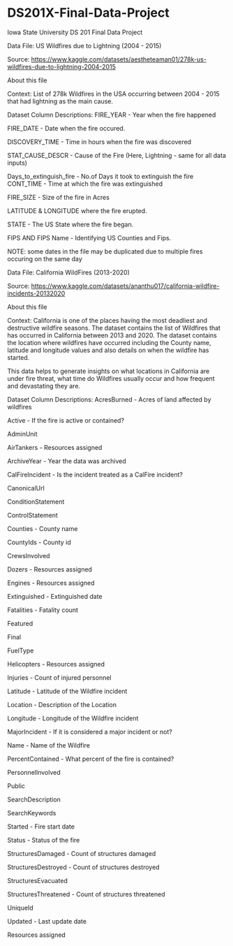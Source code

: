 # DS201X-Final-Data-Project
Iowa State University DS 201 Final Data Project

Data File: 
US Wildfires due to Lightning (2004 - 2015)

Source:
https://www.kaggle.com/datasets/aestheteaman01/278k-us-wildfires-due-to-lightning-2004-2015 


About this file


Context:
List of 278k Wildfires in the USA occurring between 2004 - 2015 that had lightning as the main cause.


Dataset Column Descriptions:
FIRE_YEAR - Year when the fire happened

FIRE_DATE - Date when the fire occured.

DISCOVERY_TIME - Time in hours when the fire was discovered

STAT_CAUSE_DESCR - Cause of the Fire (Here, Lightning - same for all data inputs)

Days_to_extinguish_fire - No.of Days it took to extinguish the fire
CONT_TIME - Time at which the fire was extinguished

FIRE_SIZE - Size of the fire in Acres

LATITUDE & LONGITUDE where the fire erupted.

STATE - The US State where the fire began.

FIPS AND FIPS Name - Identifying US Counties and Fips.


NOTE: some dates in the file may be duplicated due to multiple fires occuring on the same day



Data File: 
California WildFires (2013-2020)

Source:
https://www.kaggle.com/datasets/ananthu017/california-wildfire-incidents-20132020

About this file


Context:
California is one of the places having the most deadliest and destructive wildfire seasons. The dataset contains the list of Wildfires that has occurred in California between 2013 and 2020. The dataset contains the location where wildfires have occurred including the County name, latitude and longitude values and also details on when the wildfire has started.

This data helps to generate insights on what locations in California are under fire threat, what time do Wildfires usually occur and how frequent and devastating they are.

Dataset Column Descriptions:
AcresBurned - Acres of land affected by wildfires

Active - If the fire is active or contained?

AdminUnit

AirTankers - Resources assigned

ArchiveYear - Year the data was archived

CalFireIncident - Is the incident treated as a CalFire incident?

CanonicalUrl

ConditionStatement

ControlStatement

Counties - County name

CountyIds - County id

CrewsInvolved

Dozers - Resources assigned

Engines - Resources assigned

Extinguished - Extinguished date

Fatalities - Fatality count

Featured

Final

FuelType

Helicopters - Resources assigned

Injuries - Count of injured personnel

Latitude - Latitude of the Wildfire incident

Location - Description of the Location

Longitude - Longitude of the Wildfire incident

MajorIncident - If it is considered a major incident or not?

Name - Name of the Wildfire

PercentContained - What percent of the fire is contained?

PersonnelInvolved

Public

SearchDescription

SearchKeywords

Started - Fire start date

Status - Status of the fire

StructuresDamaged - Count of structures damaged

StructuresDestroyed - Count of structures destroyed

StructuresEvacuated

StructuresThreatened - Count of structures threatened

UniqueId

Updated - Last update date

Resources assigned
